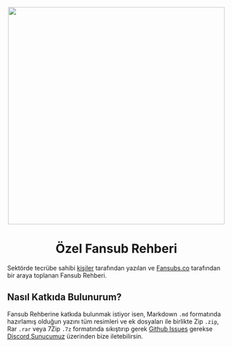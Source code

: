 <p align="center">
   <a href="https://fansubs.co/"><img src="https://fansubs.co/img/logo-fansubs.co.png" width="500px"></a>
  <h1 align="center">Özel Fansub Rehberi</h1>
</p>

Sektörde tecrübe sahibi [kişiler](https://fansubs.co/docs/credits/) tarafından yazılan ve [Fansubs.co](https://fansubs.co/) tarafından bir araya toplanan Fansub Rehberi.


## Nasıl Katkıda Bulunurum?

Fansub Rehberine katkıda bulunmak istiyor isen, Markdown `.md` formatında hazırlamış olduğun yazını tüm resimleri ve ek dosyaları ile birlikte Zip `.zip`, Rar `.rar` 
veya 7Zip `.7z` formatında sıkıştırıp gerek [Github Issues](https://github.com/Fansubs-co/guide/issues) gerekse [Discord Sunucumuz](https://discordapp.com/invite/kXkg3pY) üzerinden bize iletebilirsin.

